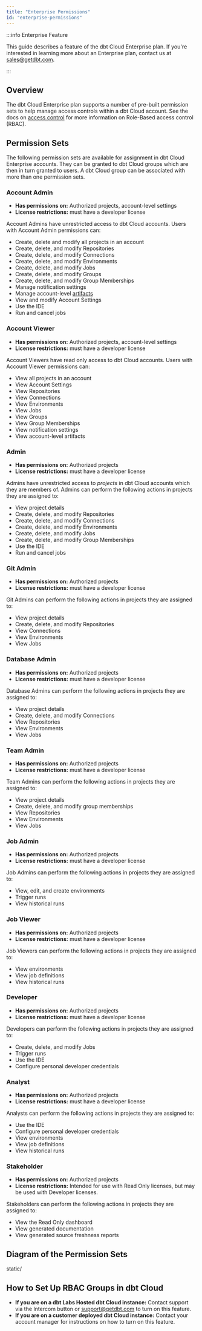 ```yaml
---
title: "Enterprise Permissions"
id: "enterprise-permissions"
---
```


:::info Enterprise Feature

This guide describes a feature of the dbt Cloud Enterprise plan.
If you're interested in learning more about an Enterprise plan, contact us at sales@getdbt.com.

:::

## Overview

The dbt Cloud Enterprise plan supports a number of pre-built permission sets to
help manage access controls within a dbt Cloud account. See the docs on [access
control](access-control-overview) for more information on Role-Based access
control (RBAC).

## Permission Sets

The following permission sets are available for assignment in dbt Cloud Enterprise accounts. They 
can be granted to dbt Cloud groups which are then in turn granted to users. A dbt Cloud group 
can be associated with more than one permission sets.

### Account Admin
- **Has permissions on:** Authorized projects, account-level settings
- **License restrictions:** must have a developer license

Account Admins have unrestricted access to dbt Cloud accounts. Users with Account Admin permissions can:
- Create, delete and modify all projects in an account
- Create, delete, and modify Repositories
- Create, delete, and modify Connections
- Create, delete, and modify Environments
- Create, delete, and modify Jobs
- Create, delete, and modify Groups
- Create, delete, and modify Group Memberships
- Manage notification settings
- Manage account-level [artifacts](dbt-cloud/using-dbt-cloud/artifacts)
- View and modify Account Settings
- Use the IDE
- Run and cancel jobs

### Account Viewer
- **Has permissions on:** Authorized projects, account-level settings
- **License restrictions:** must have a developer license

Account Viewers have read only access to dbt Cloud accounts. Users with Account Viewer permissions can: 
- View all projects in an account
- View Account Settings
- View Repositories
- View Connections
- View Environments
- View Jobs
- View Groups
- View Group Memberships
- View notification settings
- View account-level artifacts

### Admin
- **Has permissions on:** Authorized projects
- **License restrictions:** must have a developer license

Admins have unrestricted access to _projects_ in dbt Cloud accounts which they are members of.
Admins can perform the following actions in projects they are assigned to:
- View project details
- Create, delete, and modify Repositories
- Create, delete, and modify Connections
- Create, delete, and modify Environments
- Create, delete, and modify Jobs
- Create, delete, and modify Group Memberships
- Use the IDE
- Run and cancel jobs

### Git Admin
- **Has permissions on:** Authorized projects
- **License restrictions:** must have a developer license

Git Admins can perform the following actions in projects they are assigned to:
- View project details
- Create, delete, and modify Repositories
- View Connections
- View Environments
- View Jobs

### Database Admin
- **Has permissions on:** Authorized projects
- **License restrictions:** must have a developer license

Database Admins can perform the following actions in projects they are assigned to:
- View project details
- Create, delete, and modify Connections
- View Repositories
- View Environments
- View Jobs

### Team Admin
- **Has permissions on:** Authorized projects
- **License restrictions:** must have a developer license

Team Admins can perform the following actions in projects they are assigned to:
- View project details
- Create, delete, and modify group memberships
- View Repositories
- View Environments
- View Jobs

### Job Admin
- **Has permissions on:** Authorized projects
- **License restrictions:** must have a developer license

Job Admins can perform the following actions in projects they are assigned to:
- View, edit, and create environments
- Trigger runs
- View historical runs

### Job Viewer
- **Has permissions on:** Authorized projects
- **License restrictions:** must have a developer license

Job Viewers can perform the following actions in projects they are assigned to:
- View environments
- View job definitions
- View historical runs

### Developer
- **Has permissions on:** Authorized projects
- **License restrictions:** must have a developer license

Developers can perform the following actions in projects they are assigned to:
- Create, delete, and modify Jobs
- Trigger runs
- Use the IDE
- Configure personal developer credentials

### Analyst
- **Has permissions on:** Authorized projects
- **License restrictions:** must have a developer license

Analysts can perform the following actions in projects they are assigned to:
- Use the IDE
- Configure personal developer credentials
- View environments
- View job definitions
- View historical runs


### Stakeholder
- **Has permissions on:** Authorized projects
- **License restrictions:** Intended for use with Read Only licenses, but may be used with Developer licenses.

Stakeholders can perform the following actions in projects they are assigned to:
- View the Read Only dashboard
- View generated documentation
- View generated source freshness reports

## Diagram of the Permission Sets

<Lightbox src="/img/docs/dbt-cloud/dbt-cloud-enterprise/enterprise-permission-sets-diagram.png" title="Enterprise Permission Sets & Requirements."/>
static/

## How to Set Up RBAC Groups in dbt Cloud
 
- **If you are on a dbt Labs Hosted dbt Cloud instance:**
Contact support via the Intercom button or support@getdbt.com to turn on this feature. 
- **If you are on a customer deployed dbt Cloud instance:**
Contact your account manager for instructions on how to turn on this feature.

<LoomVideo id="8e2e00c57bde4fbfa4b519bf35d7632d" />

